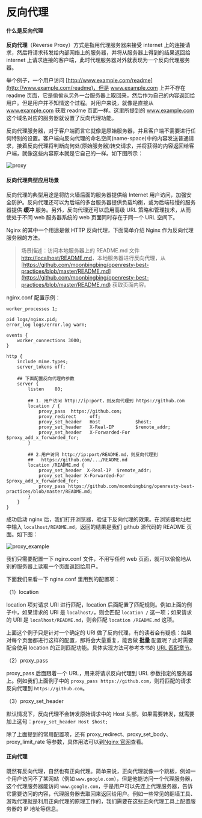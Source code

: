 # 反向代理

#### 什么是反向代理

**反向代理**（Reverse Proxy）方式是指用代理服务器来接受 internet 上的连接请求，然后将请求转发给内部网络上的服务器，并将从服务器上得到的结果返回给 internet 上请求连接的客户端，此时代理服务器对外就表现为一个反向代理服务器。

举个例子，一个用户访问 [http://www.example.com/readme](http://www.example.com/readme)，但是 www.example.com 上并不存在 readme 页面，它是偷偷从另外一台服务器上取回来，然后作为自己的内容返回给用户。但是用户并不知情这个过程。对用户来说，就像是直接从 www.example.com 获取 readme 页面一样。这里所提到的 www.example.com 这个域名对应的服务器就设置了反向代理功能。

反向代理服务器，对于客户端而言它就像是原始服务器，并且客户端不需要进行任何特别的设置。客户端向反向代理的命名空间(name-space)中的内容发送普通请求，接着反向代理将判断向何处(原始服务器)转交请求，并将获得的内容返回给客户端，就像这些内容原本就是它自己的一样。如下图所示：

![proxy](../images/proxy.png)

#### 反向代理典型应用场景

反向代理的典型用途是将防火墙后面的服务器提供给 Internet 用户访问，加强安全防护。反向代理还可以为后端的多台服务器提供负载均衡，或为后端较慢的服务器提供 **缓冲** 服务。另外，反向代理还可以启用高级 URL 策略和管理技术，从而使处于不同 web 服务器系统的 web 页面同时存在于同一个 URL 空间下。

Nginx 的其中一个用途是做 HTTP 反向代理，下面简单介绍 Nginx 作为反向代理服务器的方法。

>场景描述：访问本地服务器上的 README.md 文件 [http://localhost/README.md](http://localhost/README.md)，本地服务器进行反向代理，从 [https://github.com/moonbingbing/openresty-best-practices/blob/master/README.md](https://github.com/moonbingbing/openresty-best-practices/blob/master/README.md) 获取页面内容。

nginx.conf 配置示例：

```nginx
worker_processes 1;

pid logs/nginx.pid;
error_log logs/error.log warn;

events {
    worker_connections 3000;
}

http {
    include mime.types;
    server_tokens off;

	## 下面配置反向代理的参数
    server {
        listen    80;

        ## 1. 用户访问 http://ip:port，则反向代理到 https://github.com
        location / {
            proxy_pass  https://github.com;
            proxy_redirect     off;
            proxy_set_header   Host             $host;
            proxy_set_header   X-Real-IP        $remote_addr;
            proxy_set_header   X-Forwarded-For  $proxy_add_x_forwarded_for;
        }

        ## 2.用户访问 http://ip:port/README.md，则反向代理到
        ##   https://github.com/.../README.md
        location /README.md {
            proxy_set_header  X-Real-IP  $remote_addr;
            proxy_set_header X-Forwarded-For $proxy_add_x_forwarded_for;
            proxy_pass https://github.com/moonbingbing/openresty-best-practices/blob/master/README.md;
        }
    }
}
```

成功启动 nginx 后，我们打开浏览器，验证下反向代理的效果。在浏览器地址栏中输入 `localhost/README.md`，返回的结果是我们 github 源代码的 README 页面。如下图：

![proxy_example](../images/proxy_example.png)

我们只需要配置一下 nginx.conf 文件，不用写任何 web 页面，就可以偷偷地从别的服务器上读取一个页面返回给用户。

下面我们来看一下 nginx.conf 里用到的配置项：

（1）location

location 项对请求 URI 进行匹配，location 后面配置了匹配规则。例如上面的例子中，如果请求的 URI 是 `localhost/`，则会匹配 `location /` 这一项；如果请求的 URI 是 `localhost/README.md`，则会匹配 `location /README.md` 这项。

上面这个例子只是针对一个确定的 URI 做了反向代理，有的读者会有疑惑：如果对每个页面都进行这样的配置，那将会大量重复，能否做 **批量** 配置呢？此时需要配合使用 location 的正则匹配功能。具体实现方法可参考本书的 [URL 匹配章节](../ngx/match_uri.md)。

（2）proxy_pass

proxy_pass 后面跟着一个 URL，用来将请求反向代理到 URL 参数指定的服务器上。例如我们上面例子中的 `proxy_pass https://github.com`，则将匹配的请求反向代理到 `https://github.com`。

（3）proxy_set_header

默认情况下，反向代理不会转发原始请求中的 Host 头部，如果需要转发，就需要加上这句：`proxy_set_header Host $host;`

除了上面提到的常用配置项，还有 proxy_redirect、proxy_set_body、proxy_limit_rate 等参数，具体用法可以到[Nginx 官网](http://nginx.org/en/docs/http/ngx_http_proxy_module.html)查看。

#### 正向代理

既然有反向代理，自然也有正向代理。简单来说，正向代理就像一个跳板，例如一个用户访问不了某网站（例如 `www.google.com`），但是他能访问一个代理服务器，这个代理服务器能访问 `www.google.com`，于是用户可以先连上代理服务器，告诉它需要访问的内容，代理服务器去取回来返回给用户。例如一些常见的翻墙工具、游戏代理就是利用正向代理的原理工作的，我们需要在这些正向代理工具上配置服务器的 IP 地址等信息。
